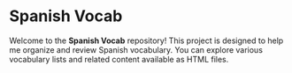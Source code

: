 # Spanish Vocab

Welcome to the **Spanish Vocab** repository! This project is designed to help me organize and review Spanish vocabulary. You can explore various vocabulary lists and related content available as HTML files.
  


